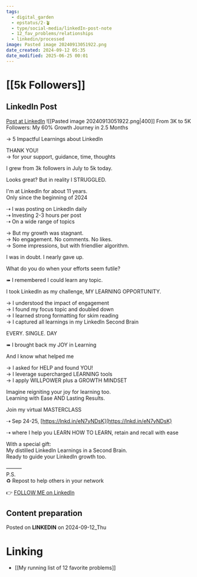 ```yaml
---
tags:
  - digital_garden
  - epstatus/2-🪴
  - type/social-media/linkedIn-post-note
  - 12_fav_problems/relationships
  - linkedin/processed
image: Pasted image 20240913051922.png
date_created: 2024-09-12 05:35
date_modified: 2025-06-25 00:01
---
```

# [[5k Followers]]

## LinkedIn Post

[Post at LinkedIn](https://www.linkedin.com/posts/sebastiankamilli_from-3k-to-5k-followers-my-60-growth-journey-activity-7239875586645454848-3415?utm_source=share&utm_medium=member_desktop)
![[Pasted image 20240913051922.png|400]]
From 3K to 5K Followers: My 60% Growth Journey in 2.5 Months  
  
→ 5 Impactful Learnings about LinkedIn  
  
THANK YOU!  
→ for your support, guidance, time, thoughts  
  
I grew from 3k followers in July to 5k today.  
  
Looks great? But in reality I STRUGGLED.  
  
I'm at LinkedIn for about 11 years.  
Only since the beginning of 2024  
  
⇢ I was posting on LinkedIn daily  
⇢ Investing 2-3 hours per post  
⇢ On a wide range of topics  
  
→ But my growth was stagnant.  
→ No engagement. No comments. No likes.  
→ Some impressions, but with friendlier algorithm.  
  
I was in doubt. I nearly gave up.  
  
What do you do when your efforts seem futile?  
  
➠ I remembered I could learn any topic.  
  
I took LinkedIn as my challenge, MY LEARNING OPPORTUNITY.  
  
→ I understood the impact of engagement  
→ I found my focus topic and doubled down  
→ I learned strong formatting for skim reading  
→ I captured all learnings in my LinkedIn Second Brain  
  
EVERY. SINGLE. DAY  
  
➠ I brought back my JOY in Learning  
  
And I know what helped me  
  
→ I asked for HELP and found YOU!  
→ I leverage supercharged LEARNING tools  
→ I apply WILLPOWER plus a GROWTH MINDSET  
  
Imagine reigniting your joy for learning too.  
Learning with Ease AND Lasting Results.  
  
Join my virtual MASTERCLASS  
  
⇢ Sep 24-25, [https://lnkd.in/eN7yNDsK](https://lnkd.in/eN7yNDsK)  
  
⇢ where I help you LEARN HOW TO LEARN, retain and recall with ease  
  
With a special gift:  
My distilled LinkedIn Learnings in a Second Brain.  
Ready to guide your LinkedIn growth too.  

———  
P.S.  
♻ Repost to help others in your network

👉 [FOLLOW ME on LinkedIn](https://www.linkedin.com/comm/mynetwork/discovery-see-all?usecase=PEOPLE_FOLLOWS&followMember=sebastiankamilli)

## Content preparation

Posted on **LINKEDIN** on 2024-09-12_Thu

# Linking

+ [[My running list of 12 favorite problems]]